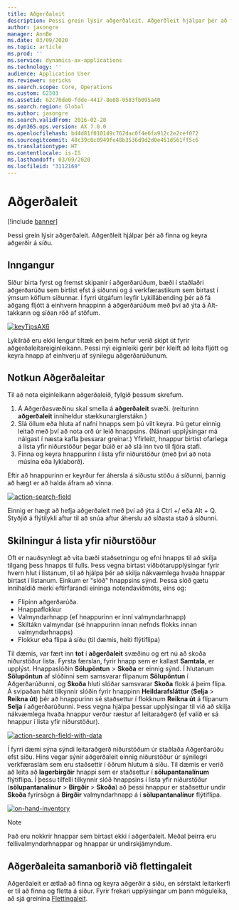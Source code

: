 ```yaml
---
title: Aðgerðaleit
description: Þessi grein lýsir aðgerðaleit. Aðgerðleit hjálpar þér að finna og keyra aðgerðir á síðu.
author: jasongre
manager: AnnBe
ms.date: 03/09/2020
ms.topic: article
ms.prod: ''
ms.service: dynamics-ax-applications
ms.technology: ''
audience: Application User
ms.reviewer: sericks
ms.search.scope: Core, Operations
ms.custom: 62303
ms.assetid: 62c70de0-fdde-4417-8e08-0583fb095a40
ms.search.region: Global
ms.author: jasongre
ms.search.validFrom: 2016-02-28
ms.dyn365.ops.version: AX 7.0.0
ms.openlocfilehash: bd4d81f010149c762dac0f4e6fa912c2e2cef072
ms.sourcegitcommit: 48c39c0c0949fe48b3536d9d2d0e451d561ff5c6
ms.translationtype: HT
ms.contentlocale: is-IS
ms.lasthandoff: 03/09/2020
ms.locfileid: "3112169"
---
```

# <a name="action-search"></a>Aðgerðaleit

[!include [banner](../includes/banner.md)]

Þessi grein lýsir aðgerðaleit. Aðgerðleit hjálpar þér að finna og keyra aðgerðir á síðu.

## <a name="introduction"></a>Inngangur

Síður birta fyrst og fremst skipanir í aðgerðarúðum, bæði í staðlaðri aðgerðarúðu sem birtist efst á síðunni og á verkfærastikum sem birtast í ýmsum köflum síðunnar. Í fyrri útgáfum leyfir Lykillábending þér að fá aðgang fljótt á einhvern hnappinn á aðgerðarúðum með því að ýta á Alt-takkann og síðan röð af stöfum.

[![keyTipsAX6](./media/keytipsax6.png)](./media/keytipsax6.png)

Lykilráð eru ekki lengur tiltæk en þeim hefur verið skipt út fyrir aðgerðaleitareiginleikann. Þessi nýi eiginleiki gerir þér kleift að leita fljótt og keyra hnapp af einhverju af sýnilegu aðgerðarúðunum.

## <a name="using-action-search"></a>Notkun Aðgerðaleitar

Til að nota eiginleikann aðgerðaleið, fylgið þessum skrefum.

1. Á Aðgerðasvæðinu skal smella á **aðgerðaleit** svæði. (reiturinn **aðgerðaleit** inniheldur stækkunarglerstákn.)
2. Slá öllum eða hluta af nafni hnapps sem þú vilt keyra. Þú getur einnig leitað með því að nota orð úr leið hnappsins. (Nánari upplýsingar má nálgast í næsta kafla þessarar greinar.) Yfirleitt, hnappur birtist ofarlega á lista yfir niðurstöður þegar búið er að slá inn tvo til fjóra stafi.
3. Finna og keyra hnappurinn í lista yfir niðurstöður (með því að nota músina eða lyklaborð).

Eftir að hnappurinn er keyrður fer áhersla á síðustu stöðu á síðunni, þannig að hægt er að halda áfram að vinna.

[![action-search-field](./media/action-search-field.png)](./media/action-search-field.png)

Einnig er hægt að hefja aðgerðaleit með því að ýta á Ctrl +/ eða Alt + Q. Styðjið á flýtilykli aftur til að snúa aftur áherslu að síðasta stað á síðunni.

## <a name="understanding-the-results-list"></a>Skilningur á lista yfir niðurstöður

Oft er nauðsynlegt að vita bæði staðsetningu og efni hnapps til að skilja tilgang þess hnapps til fulls. Þess vegna birtast viðbótarupplýsingar fyrir hvern hlut í listanum, til að hjálpa þér að skilja nákvæmlega hvaða hnappar birtast í listanum. Einkum er "slóð" hnappsins sýnd. Þessa slóð gætu innihaldið merki eftirfarandi eininga notendaviðmóts, eins og:

- Flipinn aðgerðarúða.
- Hnappaflokkur
- Valmyndarhnapp (ef hnappurinn er inní valmyndarhnapp)
- Skiltákn valmyndar (sé hnappurinn innan nefnds flokks innan valmyndarhnapps)
- Flokkur eða flipa á síðu (til dæmis, heiti flýtiflipa)

Til dæmis, var fært inn **tot** í **aðgerðaleit** svæðinu og ert nú að skoða niðurstöður lista. Fyrsta færslan, fyrir hnapp sem er kallast **Samtala**, er upplýst. Hnappaslóðin **Sölupöntun** &gt; **Skoða** er einnig sýnd. Í hlutanum **Sölupöntun** af slóðinni sem samsvarar flipanum **Sölupöntun** í Aðgerðarúðunni, og **Skoða** hluti slóðar samsvarar **Skoða** flokk á þeim flipa. Á svipaðan hátt tilkynnir slóðin fyrir hnappinn **Heildarafsláttur** (**Selja** &gt; **Reikna út**) þér að hnappurinn sé staðsettur í flokknum **Reikna út** á flipanum **Selja** í aðgerðarúðunni. Þess vegna hjálpa þessar upplýsingar til við að skilja nákvæmlega hvaða hnappur verður ræstur af leitaraðgerð (ef valið er sá hnappur í lista yfir niðurstöður).

[![action-search-field-with-data](./media/action-search-field-with-data.png)](./media/action-search-field-with-data.png)

Í fyrri dæmi sýna sýndi leitaraðgerð niðurstöðum úr staðlaða Aðgerðarúðu efst síðu. Hins vegar sýnir aðgerðaleit einnig niðurstöður úr sýnilegri verkfæraslám sem eru staðsettir í öðrum hlutum á síðu. Til dæmis er verið að leita að **lagerbirgðir** hnappi sem er staðsettur í **sölupantanalínum** flýtiflipa. Í þessu tilfelli tilkynnir slóð hnappsins í lista yfir niðurstöður (**sölupantanalínur** &gt; **Birgðir** &gt; **Skoða**) að þessi hnappur er staðsettur undir **Skoða** fyrirsögn á **Birgðir** valmyndarhnapp á í **sölupantanalínur** flýtiflipa.

[![on-hand-inventory](./media/on-hand-inventory.png)](./media/on-hand-inventory.png)

> [!NOTE]
> Það eru nokkrir hnappar sem birtast ekki í aðgerðaleit. Meðal þeirra eru fellivalmyndarhnappar og hnappar úr undirskjámyndum. 

## <a name="action-search-vs-navigation-search"></a>Aðgerðaleita samanborið við flettingaleit

Aðgerðaleit er ætlað að finna og keyra aðgerðir á síðu, en sérstakt leitarkerfi er til að finna og fletta á síður. Fyrir frekari upplýsingar um þann möguleika, að sjá greinina [Flettingaleit](navigation-search.md).
